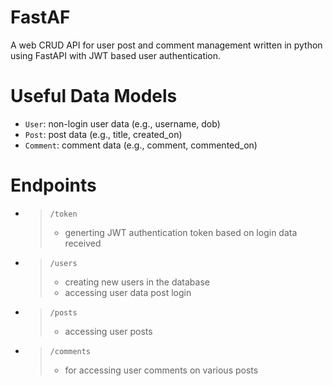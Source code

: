 # FastAF

A web CRUD API for user post and comment management written in python using FastAPI with JWT based user authentication.

# Useful Data Models

- `User`: non-login user data (e.g., username, dob)
- `Post`: post data (e.g., title, created_on)
- `Comment`: comment data (e.g., comment, commented_on)

# Endpoints

- > `/token`
  >
  > - generting JWT authentication token based on login data received
- > `/users`
  >
  > - creating new users in the database
  > - accessing user data post login
- > `/posts`
  >
  > - accessing user posts
- > `/comments`
  >
  > - for accessing user comments on various posts
